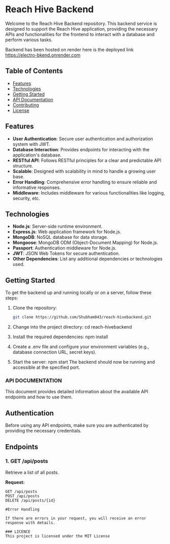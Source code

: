 # Reach Hive Backend

Welcome to the Reach Hive Backend repository. This backend service is designed to support the Reach Hive application, providing the necessary APIs and functionalities for the frontend to interact with a database and perform various tasks.

Backend has been hosted on render here is the deployed link https://electro-bkend.onrender.com

## Table of Contents

- [Features](#features)
- [Technologies](#technologies)
- [Getting Started](#getting-started)
- [API Documentation](#api-documentation)
- [Contributing](#contributing)
- [License](#license)

## Features

- **User Authentication**: Secure user authentication and authorization system with JWT.
- **Database Interaction**: Provides endpoints for interacting with the application's database.
- **RESTful API**: Follows RESTful principles for a clear and predictable API structure.
- **Scalable**: Designed with scalability in mind to handle a growing user base.
- **Error Handling**: Comprehensive error handling to ensure reliable and informative responses.
- **Middleware**: Includes middleware for various functionalities like logging, security, etc.

## Technologies

- **Node.js**: Server-side runtime environment.
- **Express.js**: Web application framework for Node.js.
- **MongoDB**: NoSQL database for data storage.
- **Mongoose**: MongoDB ODM (Object-Document Mapping) for Node.js.
- **Passport**: Authentication middleware for Node.js.
- **JWT**: JSON Web Tokens for secure authentication.
- **Other Dependencies**: List any additional dependencies or technologies used.

## Getting Started

To get the backend up and running locally or on a server, follow these steps:

1. Clone the repository:

   ```bash
   git clone https://github.com/Shubham043/reach-hivebackend.git

2. Change into the project directory:
 cd reach-hivebackend
3. Install the required dependencies:
 npm install
4. Create a .env file and configure your environment variables (e.g., database connection URL, secret keys).
5. Start the server:
 npm start
The backend should now be running and accessible at the specified port.

### API DOCUMENTATION

This document provides detailed information about the available API endpoints and how to use them.

## Authentication

Before using any API endpoints, make sure you are authenticated by providing the necessary credentials.

## Endpoints

### 1. GET /api/posts

Retrieve a list of all posts.

**Request:**

```http
GET /api/posts
POST /api/posts
DELETE /api/posts/{id}

#Error Handling

If there are errors in your request, you will receive an error response with details.

### LICENCE
This project is licensed under the MIT License

